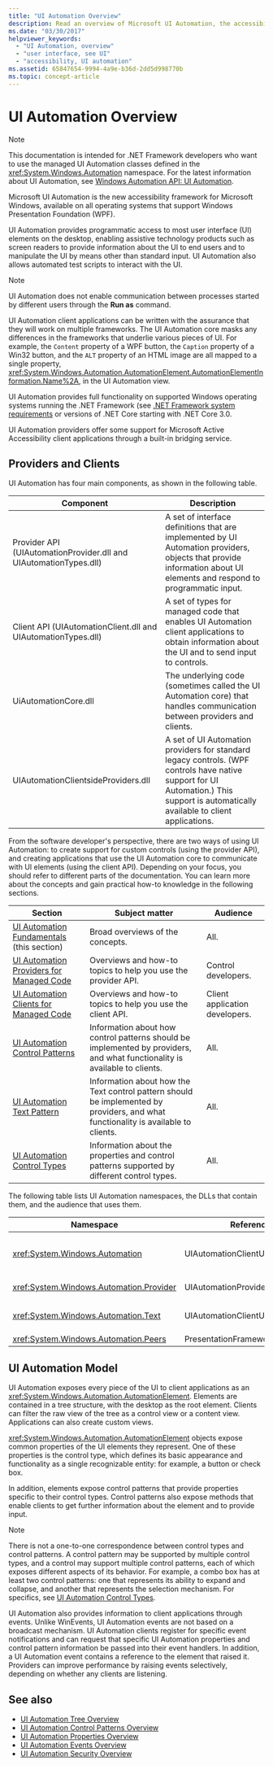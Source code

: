 ```yaml
---
title: "UI Automation Overview"
description: Read an overview of Microsoft UI Automation, the accessibility framework for Windows operating systems that support Windows Presentation Foundation (WPF).
ms.date: "03/30/2017"
helpviewer_keywords:
  - "UI Automation, overview"
  - "user interface, see UI"
  - "accessibility, UI automation"
ms.assetid: 65847654-9994-4a9e-b36d-2dd5d998770b
ms.topic: concept-article
---
```

# UI Automation Overview

> [!NOTE]
> This documentation is intended for .NET Framework developers who want to use the managed UI Automation classes defined in the <xref:System.Windows.Automation> namespace. For the latest information about UI Automation, see [Windows Automation API: UI Automation](/windows/win32/winauto/entry-uiauto-win32).

 Microsoft UI Automation is the new accessibility framework for Microsoft Windows, available on all operating systems that support Windows Presentation Foundation (WPF).

 UI Automation provides programmatic access to most user interface (UI) elements on the desktop, enabling assistive technology products such as screen readers to provide information about the UI to end users and to manipulate the UI by means other than standard input. UI Automation also allows automated test scripts to interact with the UI.

> [!NOTE]
> UI Automation does not enable communication between processes started by different users through the **Run as** command.

 UI Automation client applications can be written with the assurance that they will work on multiple frameworks. The UI Automation core masks any differences in the frameworks that underlie various pieces of UI. For example, the `Content` property of a WPF button, the `Caption` property of a Win32 button, and the `ALT` property of an HTML image are all mapped to a single property, <xref:System.Windows.Automation.AutomationElement.AutomationElementInformation.Name%2A>, in the UI Automation view.

UI Automation provides full functionality on supported Windows operating systems running the .NET Framework (see [.NET Framework system requirements](../get-started/system-requirements.md) or versions of .NET Core starting with .NET Core 3.0.

 UI Automation providers offer some support for Microsoft Active Accessibility client applications through a built-in bridging service.

<a name="Providers_and_Clients"></a>

## Providers and Clients

 UI Automation has four main components, as shown in the following table.

|Component|Description|
|---------------|-----------------|
|Provider API (UIAutomationProvider.dll and UIAutomationTypes.dll)|A set of interface definitions that are implemented by UI Automation providers, objects that provide information about UI elements and respond to programmatic input.|
|Client API (UIAutomationClient.dll and UIAutomationTypes.dll)|A set of types for managed code that enables UI Automation client applications to obtain information about the UI and to send input to controls.|
|UiAutomationCore.dll|The underlying code (sometimes called the UI Automation core) that handles communication between providers and clients.|
|UIAutomationClientsideProviders.dll|A set of UI Automation providers for standard legacy controls. (WPF controls have native support for UI Automation.) This support is automatically available to client applications.|

 From the software developer's perspective, there are two ways of using UI Automation: to create support for custom controls (using the provider API), and creating applications that use the UI Automation core to communicate with UI elements (using the client API). Depending on your focus, you should refer to different parts of the documentation. You can learn more about the concepts and gain practical how-to knowledge in the following sections.

|Section|Subject matter|Audience|
|-------------|--------------------|--------------|
|[UI Automation Fundamentals](index.md) (this section)|Broad overviews of the concepts.|All.|
|[UI Automation Providers for Managed Code](ui-automation-providers-for-managed-code.md)|Overviews and how-to topics to help you use the provider API.|Control developers.|
|[UI Automation Clients for Managed Code](ui-automation-clients-for-managed-code.md)|Overviews and how-to topics to help you use the client API.|Client application developers.|
|[UI Automation Control Patterns](ui-automation-control-patterns.md)|Information about how control patterns should be implemented by providers, and what functionality is available to clients.|All.|
|[UI Automation Text Pattern](ui-automation-text-pattern.md)|Information about how the Text control pattern should be implemented by providers, and what functionality is available to clients.|All.|
|[UI Automation Control Types](ui-automation-control-types.md)|Information about the properties and control patterns supported by different control types.|All.|

 The following table lists UI Automation namespaces, the DLLs that contain them, and the audience that uses them.

|Namespace|Referenced DLLs|Audience|
|---------------|---------------------|--------------|
|<xref:System.Windows.Automation>|UIAutomationClientUIAutomationTypes|UI Automation client developers; used to find <xref:System.Windows.Automation.AutomationElement> objects, register for UI Automation events, and work with UI Automation control patterns.|
|<xref:System.Windows.Automation.Provider>|UIAutomationProviderUIAutomationTypes|Developers of UI Automation providers for frameworks other than WPF.|
|<xref:System.Windows.Automation.Text>|UIAutomationClientUIAutomationTypes|Developers of UI Automation providers for frameworks other than WPF; used to implement the TextPattern control pattern.|
|<xref:System.Windows.Automation.Peers>|PresentationFramework|Developers of UI Automation providers for WPF.|

<a name="UI_Automation_Model"></a>

## UI Automation Model

 UI Automation exposes every piece of the UI to client applications as an <xref:System.Windows.Automation.AutomationElement>. Elements are contained in a tree structure, with the desktop as the root element. Clients can filter the raw view of the tree as a control view or a content view. Applications can also create custom views.

 <xref:System.Windows.Automation.AutomationElement> objects expose common properties of the UI elements they represent. One of these properties is the control type, which defines its basic appearance and functionality as a single recognizable entity: for example, a button or check box.

 In addition, elements expose control patterns that provide properties specific to their control types. Control patterns also expose methods that enable clients to get further information about the element and to provide input.

> [!NOTE]
> There is not a one-to-one correspondence between control types and control patterns. A control pattern may be supported by multiple control types, and a control may support multiple control patterns, each of which exposes different aspects of its behavior. For example, a combo box has at least two control patterns: one that represents its ability to expand and collapse, and another that represents the selection mechanism. For specifics, see [UI Automation Control Types](ui-automation-control-types.md).

 UI Automation also provides information to client applications through events. Unlike WinEvents, UI Automation events are not based on a broadcast mechanism. UI Automation clients register for specific event notifications and can request that specific UI Automation properties and control pattern information be passed into their event handlers. In addition, a UI Automation event contains a reference to the element that raised it. Providers can improve performance by raising events selectively, depending on whether any clients are listening.

## See also

- [UI Automation Tree Overview](ui-automation-tree-overview.md)
- [UI Automation Control Patterns Overview](ui-automation-control-patterns-overview.md)
- [UI Automation Properties Overview](ui-automation-properties-overview.md)
- [UI Automation Events Overview](ui-automation-events-overview.md)
- [UI Automation Security Overview](ui-automation-security-overview.md)
